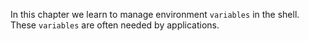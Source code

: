 In this chapter we learn to manage environment `variables` in the shell.
These `variables` are often needed by applications.
